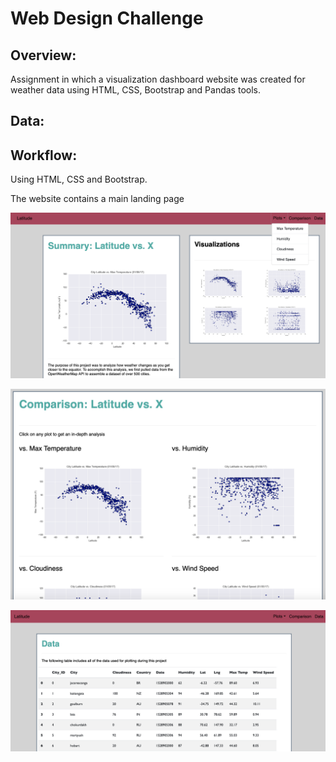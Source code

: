 # Web Design Challenge

## Overview:
Assignment in which a visualization dashboard website was created for weather data using HTML, CSS, Bootstrap and Pandas tools.

## Data:


## Workflow:

Using HTML, CSS and Bootstrap. 

The website contains a main landing page 


![Image description](images/WebMain.png)

![Image description](images/WebComparison.png)

![Image description](images/WebData.png)